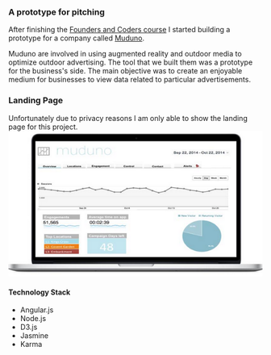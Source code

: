 ### A prototype for pitching

After finishing the [Founders and Coders course](http://www.foundersandcoders.com/) I started building a prototype for a company called [Muduno](http://www.muduno.com/).

Muduno are involved in using augmented reality and outdoor media to optimize outdoor advertising. The tool that we built them was a prototype for the business's side. The main objective was to create an enjoyable medium for businesses to view data related to particular advertisements.

### Landing Page

Unfortunately due to privacy reasons I am only able to show the landing page for this project.
![](muduno.png)


#### Technology Stack
- Angular.js
- Node.js
- D3.js
- Jasmine
- Karma
